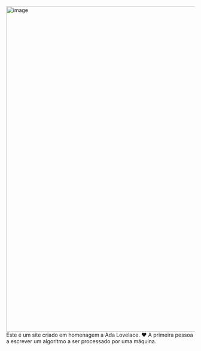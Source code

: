 <img width="1898" height="868" alt="image" src="https://github.com/user-attachments/assets/c8163800-67a6-4cd3-9e7e-6fa9b2847d87" />
Este é um site criado em homenagem a Ada Lovelace. ❤️
A primeira pessoa a escrever um algoritmo a ser processado por uma máquina.
